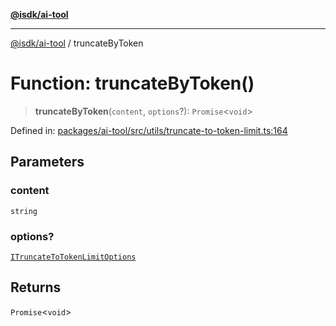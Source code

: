 [**@isdk/ai-tool**](../README.md)

***

[@isdk/ai-tool](../globals.md) / truncateByToken

# Function: truncateByToken()

> **truncateByToken**(`content`, `options`?): `Promise`\<`void`\>

Defined in: [packages/ai-tool/src/utils/truncate-to-token-limit.ts:164](https://github.com/isdk/ai-tool.js/blob/62dd65284e1c50d2e8546a14ae292154369bdb2c/src/utils/truncate-to-token-limit.ts#L164)

## Parameters

### content

`string`

### options?

[`ITruncateToTokenLimitOptions`](../interfaces/ITruncateToTokenLimitOptions.md)

## Returns

`Promise`\<`void`\>
